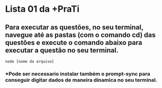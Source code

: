 # Lista 01 da +PraTi

## Para executar as questões, no seu terminal, navegue até as pastas (com o comando cd) das questões e execute o comando abaixo para executar a questão no seu terminal.
```
node [nome do arquivo]
```

### *Pode ser necessario instalar também o prompt-sync para conseguir digitar dados de maneira dinamica no seu terminal.
